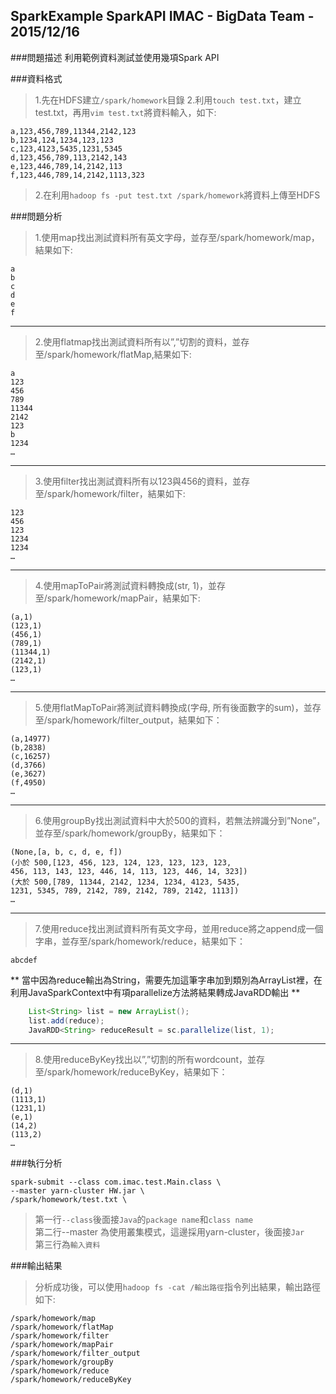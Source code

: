 ﻿## SparkExample SparkAPI IMAC - BigData Team - 2015/12/16

###問題描述
利用範例資料測試並使用幾項Spark API

###資料格式

>1.先在HDFS建立```/spark/homework```目錄
>2.利用```touch test.txt```，建立test.txt，再用```vim test.txt```將資料輸入，如下:

```
a,123,456,789,11344,2142,123  
b,1234,124,1234,123,123  
c,123,4123,5435,1231,5345
d,123,456,789,113,2142,143  
e,123,446,789,14,2142,113  
f,123,446,789,14,2142,1113,323
```

>2.在利用```hadoop fs -put test.txt /spark/homework```將資料上傳至HDFS

###問題分析

>1.使用map找出測試資料所有英文字母，並存至/spark/homework/map，結果如下:

```
a
b
c
d
e
f
```

***
>2.使用flatmap找出測試資料所有以”,”切割的資料，並存至/spark/homework/flatMap,結果如下:

```
a
123
456
789
11344
2142
123
b
1234
…
```

***
>3.使用filter找出測試資料所有以123與456的資料，並存至/spark/homework/filter，結果如下:

```
123
456
123
1234
1234
…
```

***

>4.使用mapToPair將測試資料轉換成(str, 1)，並存至/spark/homework/mapPair，結果如下:

```
(a,1)
(123,1)
(456,1)
(789,1)
(11344,1)
(2142,1)
(123,1)
…
```

***
>5.使用flatMapToPair將測試資料轉換成(字母, 所有後面數字的sum)，並存至/spark/homework/filter_output，結果如下：

```
(a,14977)
(b,2838)
(c,16257)
(d,3766)
(e,3627)
(f,4950)
…
```

***
>6.使用groupBy找出測試資料中大於500的資料，若無法辨識分到”None”，並存至/spark/homework/groupBy，結果如下：

```
(None,[a, b, c, d, e, f])
(小於 500,[123, 456, 123, 124, 123, 123, 123, 123,
456, 113, 143, 123, 446, 14, 113, 123, 446, 14, 323])
(大於 500,[789, 11344, 2142, 1234, 1234, 4123, 5435,
1231, 5345, 789, 2142, 789, 2142, 789, 2142, 1113])
…
```

***
>7.使用reduce找出測試資料所有英文字母，並用reduce將之append成一個字串，並存至/spark/homework/reduce，結果如下：

```
abcdef
```

**
當中因為reduce輸出為String，需要先加這筆字串加到類別為ArrayList裡，在利用JavaSparkContext中有項parallelize方法將結果轉成JavaRDD輸出
**
```java
	List<String> list = new ArrayList();
	list.add(reduce);
	JavaRDD<String> reduceResult = sc.parallelize(list, 1);
```
***
>8.使用reduceByKey找出以”,”切割的所有wordcount，並存至/spark/homework/reduceByKey，結果如下：

```
(d,1)
(1113,1)
(1231,1)
(e,1)
(14,2)
(113,2)
…
```

###執行分析

```
spark-submit --class com.imac.test.Main.class \
--master yarn-cluster HW.jar \
/spark/homework/test.txt \
```
> 第一行```--class```後面接```Java```的```package name```和```class name```  
> 第二行--master 為使用叢集模式，這邊採用yarn-cluster，後面接```Jar```  
> 第三行為```輸入資料```

###輸出結果
>分析成功後，可以使用```hadoop fs -cat /輸出路徑```指令列出結果，輸出路徑如下:

```
/spark/homework/map
/spark/homework/flatMap
/spark/homework/filter
/spark/homework/mapPair
/spark/homework/filter_output
/spark/homework/groupBy
/spark/homework/reduce
/spark/homework/reduceByKey
```